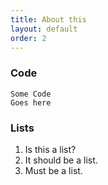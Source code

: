 ```yaml
---
title: About this
layout: default
order: 2
---
```


### Code

```
Some Code
Goes here
```

### Lists

1. Is this a list?
1. It should be a list.
1. Must be a list.
